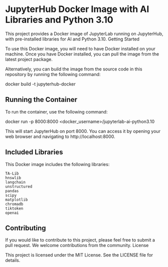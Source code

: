 # JupyterHub Docker Image with AI Libraries and Python 3.10

This project provides a Docker image of JupyterLab running on JupyterHub, with pre-installed libraries for AI and Python 3.10.
Getting Started

To use this Docker image, you will need to have Docker installed on your machine. Once you have Docker installed, you can pull the image from the latest project package.

Alternatively, you can build the image from the source code in this repository by running the following command:

docker build -t jupyterhub-docker

## Running the Container

To run the container, use the following command:

docker run -p 8000:8000 <docker_username>/jupyterlab-ai-python3.10

This will start JupyterHub on port 8000. You can access it by opening your web browser and navigating to http://localhost:8000.

## Included Libraries

This Docker image includes the following libraries:

    TA-Lib
    hnswlib
    langchain
    unstructured
    pandas
    scipy
    matplotlib
    chromadb
    tiktoken
    openai

## Contributing

If you would like to contribute to this project, please feel free to submit a pull request. We welcome contributions from the community.
License

This project is licensed under the MIT License. See the LICENSE file for details.
